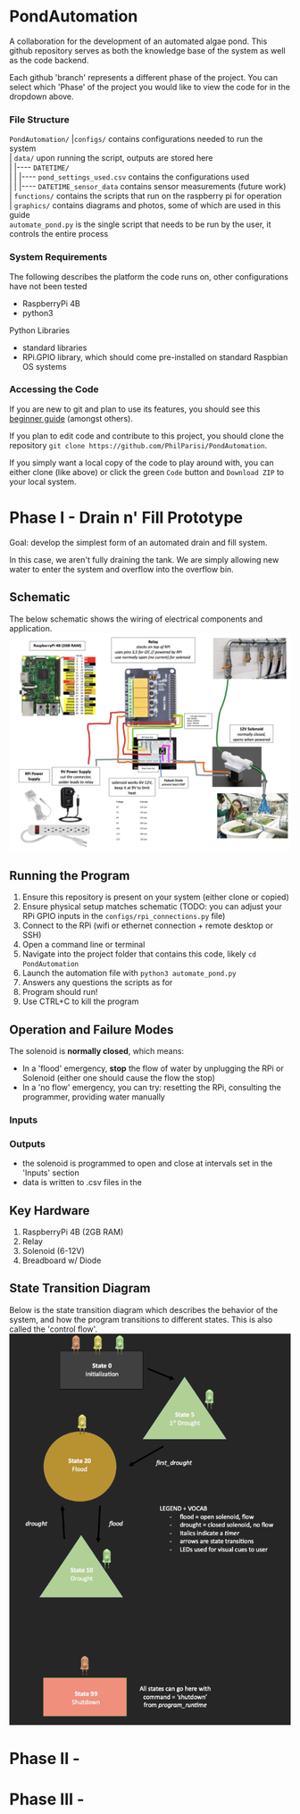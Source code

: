 # PondAutomation
A collaboration for the development of an automated algae pond. This github repository serves as both the knowledge base of the system as well as the code backend. 

Each github 'branch' represents a different phase of the project. You can select which 'Phase' of the project you would like to view the code for in the dropdown above. 

### File Structure
`PondAutomation/`
|`configs/` contains configurations needed to run the system  
| `data/` upon running the script, outputs are stored here  
| |---- `DATETIME/`  
| | |---- `pond_settings_used.csv` contains the configurations used  
| | |---- `DATETIME_sensor_data` contains sensor measurements (future work)  
| `functions/` contains the scripts that run on the raspberry pi for operation  
| `graphics/` contains diagrams and photos, some of which are used in this guide  
`automate_pond.py` is the single script that needs to be run by the user, it controls the entire process  

### System Requirements
The following describes the platform the code runs on, other configurations have not been tested
- RaspberryPi 4B
- python3

Python Libraries
- standard libraries
- RPi.GPIO library, which should come pre-installed on standard Raspbian OS systems


### Accessing the Code
If you are new to git and plan to use its features, you should see this [beginner guide](https://medium.com/@PhilParisi/getting-started-with-github-for-people-who-hate-github-1f25b071930d) (amongst others). 

If you plan to edit code and contribute to this project, you should clone the repository `git clone https://github.com/PhilParisi/PondAutomation`.

If you simply want a local copy of the code to play around with, you can either clone (like above) or click the green `Code` button and `Download ZIP` to your local system.


# Phase I - Drain n' Fill Prototype
Goal: develop the simplest form of an automated drain and fill system. 

In this case, we aren't fully draining the tank. We are simply allowing new water to enter the system and overflow into the overflow bin. 


## Schematic
The below schematic shows the wiring of electrical components and application.
![Pond Schematic](graphics/pond_schematic.png)

## Running the Program
1. Ensure this repository is present on your system (either clone or copied)
2. Ensure physical setup matches schematic (TODO: you can adjust your RPi GPIO inputs in the `configs/rpi_connections.py` file)
3. Connect to the RPi (wifi or ethernet connection + remote desktop or SSH)
4. Open a command line or terminal
5. Navigate into the project folder that contains this code, likely `cd PondAutomation`
6. Launch the automation file with `python3 automate_pond.py`
7. Answers any questions the scripts as for
8. Program should run!
9. Use CTRL+C to kill the program


## Operation and Failure Modes

The solenoid is **normally closed**, which means:
  - In a 'flood' emergency, **stop** the flow of water by unplugging the RPi or Solenoid (either one should cause the flow the stop)
  - In a 'no flow' emergency, you can try: resetting the RPi, consulting the programmer, providing water manually  

### Inputs

### Outputs
- the solenoid is programmed to open and close at intervals set in the 'Inputs' section
- data is written to .csv files in the 

## Key Hardware
1. RaspberryPi 4B (2GB RAM)
2. Relay
3. Solenoid (6-12V)
4. Breadboard w/ Diode


## State Transition Diagram
Below is the state transition diagram which describes the behavior of the system, and how the program transitions to different states. This is also called the 'control flow'. 
![state transition diagram](graphics/pond_statetransition.png)



# Phase II -



# Phase III - 
